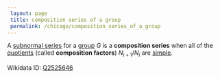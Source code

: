 ```yaml
---
 layout: page
 title: composition series of a group
 permalink: /chicago/composition_series_of_a_group
---
```

A [subnormal series](https://defsmath.github.io/DefsMath/subnormal_series) for a [group](https://defsmath.github.io/DefsMath/group) $G$ is a **composition series** when all of the [quotients](https://defsmath.github.io/DefsMath/quotient_by_normal_subgroup) (called **composition factors**) $N_{i+1}/N_i$ are [simple](https://defsmath.github.io/DefsMath/simple_group).

Wikidata ID: [Q2525646](https://www.wikidata.org/wiki/Q2525646)